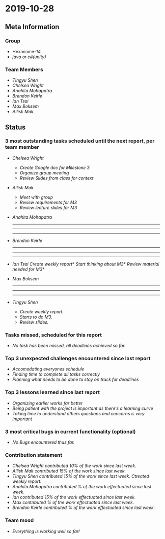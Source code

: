 # 2019-10-28

## Meta Information

### Group

 * Hexanome-*14*
 * *java or c#(unity)*

### Team Members

 * *Tingyu Shen*
 * *Chelsea Wright*
 * *Anahita Mohapatra*
 * *Brendon Keirle*
 * *Ian Tsai*
 * *Max Boksem*
 * *Ailish Mak*

## Status

### 3 most outstanding tasks scheduled until the next report, per team member

 * *Chelsea Wright*
   * *Create Google doc for Milestone 3*
   * *Organize group meeting*
   * *Review Slides from class for context*
   
   
 * *Ailish Mak*
   * *Meet with group*
   * *Review requirements for M3*
   * *Review lecture slides for M3*
 
 
 * *Anahita Mohapatra*
   * **
   * **
   * **
 
 * *Brendon Keirle*
   * **
   * **
   * **
 
 
 * *Ian Tsai*
   *Create weekly report**
   *Start thinking about M3**
   *Review material needed for M3**


 * *Max Boksem*
   * **
   * **
   * **
 
 
 * *Tingyu Shen*
   * *Create weekly report.*
   * *Starts to do M3.*
   * *Review slides.*



### Tasks missed, scheduled for this report

 * *No task has been missed, all deadlines achieved so far.*

### Top 3 unexpected challenges encountered since last report

 * *Accomodating everyones schedule*
 * *Finding time to complete all tasks correctly*
 * *Planning what needs to be done to stay on track for deadlines*
 

### Top 3 lessons learned since last report

   * *Organizing earlier works far better*
   * *Being patient with the project is important as there's a learning curve*
   * *Taking time to understand others questions and concerns is very important*

### 3 most critical bugs in current functionality (optional)

 * *No Bugs encountered thus far.*

### Contribution statement

 * *Chelsea Wright contributed 10% of the work since last week.*
 * *Ailish Mak contributed 15% of the work since last week.*
 * *Tingyu Shen contributed 15% of the work since last week. Ctreated weekly report.*
 * *Anahita Mohapatra contributed % of the work effectuated since last week.*
 * *Ian contributed 15% of the work effectuated since last week.*
 * *Max contributed % of the work effectuated since last week.*
 * *Brendon Keirle contributed % of the work effectuated since last week.*

### Team mood

 * *Everything is working well so far!*
